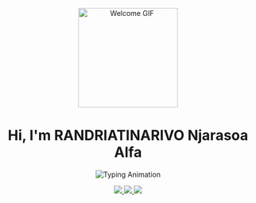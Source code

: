 <!-- Animated Welcome GIF -->
<p align="center">
  <img src="https://media.giphy.com/media/hvRJCLFzcasrR4ia7z/giphy.gif" alt="Welcome GIF" width="200"/>
</p>

<!-- Header -->
<h1 align="center">Hi, I'm RANDRIATINARIVO Njarasoa Alfa</h1>

<!-- Typing Animation -->
<p align="center">
  <img src="https://readme-typing-svg.herokuapp.com?font=Fira+Code&size=24&pause=1000&center=true&vCenter=true&width=600&lines=Web+Developer+%26+Tech+Enthusiast;Always+learning+something+new;Let's+build+cool+stuff+together!" alt="Typing Animation" />
</p>

<!-- Contact Links -->
<p align="center">
  <a href="https://wa.me/+261343107514" target="_blank">
    <img src="https://img.shields.io/badge/WhatsApp-25D366?style=for-the-badge&logo=whatsapp&logoColor=white&labelColor=128C7E" />
  </a>
  <a href="https://facebook.com/alfanjara4" target="_blank">
    <img src="https://img.shields.io/badge/Facebook-1877F2?style=for-the-badge&logo=facebook&logoColor=white&labelColor=145DBF" />
  </a>
  <a href="mailto:alfanjara@gmail.com">
    <img src="https://img.shields.io/badge/Email-D14836?style=for-the-badge&logo=gmail&logoColor=white&labelColor=B3302D" />
  </a>
</p>
